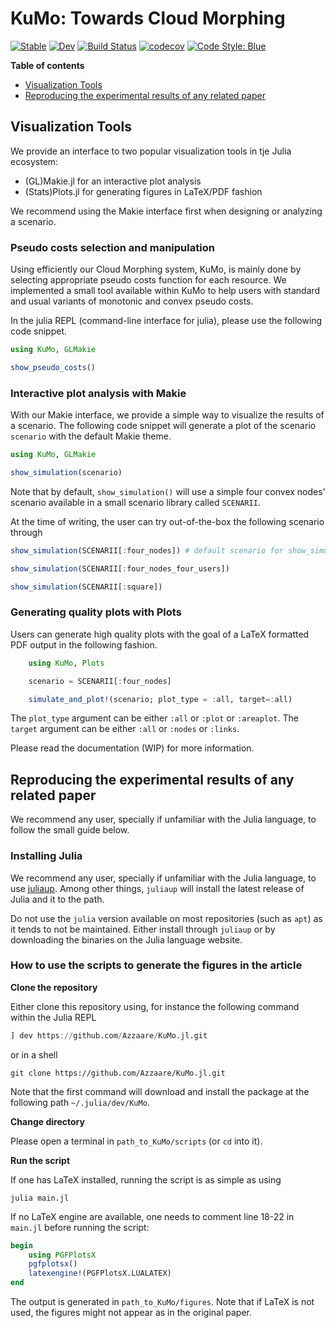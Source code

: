 # KuMo: Towards Cloud Morphing

[![Stable](https://img.shields.io/badge/docs-stable-blue.svg)](https://Azzaare.github.io/KuMo.jl/stable)
[![Dev](https://img.shields.io/badge/docs-dev-blue.svg)](https://Azzaare.github.io/KuMo.jl/dev)
[![Build Status](https://github.com/Azzaare/KuMo.jl/actions/workflows/CI.yml/badge.svg?branch=main)](https://github.com/Azzaare/KuMo.jl/actions/workflows/CI.yml?query=branch%3Amain)
[![codecov](https://codecov.io/gh/Azzaare/KuMo.jl/branch/main/graph/badge.svg?token=rlJUxj3NkP)](https://codecov.io/gh/Azzaare/KuMo.jl)
[![Code Style: Blue](https://img.shields.io/badge/code%20style-blue-4495d1.svg)](https://github.com/invenia/BlueStyle)
<!-- [![ColPrac: Contributor's Guide on Collaborative Practices for Community Packages](https://img.shields.io/badge/ColPrac-Contributor's%20Guide-blueviolet)](https://github.com/SciML/ColPrac) -->
<!-- [![PkgEval](https://JuliaCI.github.io/NanosoldierReports/pkgeval_badges/K/KuMo.svg)](https://JuliaCI.github.io/NanosoldierReports/pkgeval_badges/report.html) -->

**Table of contents**

- [Visualization Tools](https://github.com/Azzaare/KuMo.jl#visualization-tools)
- [Reproducing the experimental results of any related paper](https://github.com/Azzaare/KuMo.jl#reproducing-the-experimental-results-of-any-related-paper)

## Visualization Tools

We provide an interface to two popular visualization tools in tje Julia ecosystem:
- (GL)Makie.jl for an interactive plot analysis
- (Stats)Plots.jl for generating figures in LaTeX/PDF fashion

We recommend using the Makie interface first when designing or analyzing a scenario.

### Pseudo costs selection and manipulation

Using efficiently our Cloud Morphing system, KuMo, is mainly done by selecting appropriate pseudo costs function for each resource. We implemented a small tool available within KuMo to help users with standard and usual variants of monotonic and convex pseudo costs.

In the julia REPL (command-line interface for julia), please use the following code snippet.

```julia
using KuMo, GLMakie

show_pseudo_costs()
```

### Interactive plot analysis with Makie

With our Makie interface, we provide a simple way to visualize the results of a scenario. The following code snippet will generate a plot of the scenario `scenario` with the default Makie theme.

```julia
using KuMo, GLMakie

show_simulation(scenario)
```

Note that by default, `show_simulation()` will use a simple four convex nodes' scenario available in a small scenario library called `SCENARII`.

At the time of writing, the user can try out-of-the-box the following scenario through

```julia
show_simulation(SCENARII[:four_nodes]) # default scenario for show_simulation()

show_simulation(SCENARII[:four_nodes_four_users])

show_simulation(SCENARII[:square])
```

### Generating quality plots with Plots

Users can generate high quality plots with the goal of a LaTeX formatted PDF output in the following fashion.

```julia
    using KuMo, Plots

    scenario = SCENARII[:four_nodes]

    simulate_and_plot!(scenario; plot_type = :all, target=:all)
```

The `plot_type` argument can be either `:all` or `:plot` or `:areaplot`. The `target` argument can be either `:all` or `:nodes` or `:links`.

Please read the documentation (WIP) for more information.

## Reproducing the experimental results of any related paper

We recommend any user, specially if unfamiliar with the Julia language, to follow the small guide below.

### Installing Julia

We recommend any user, specially if unfamiliar with the Julia language, to use [juliaup](https://github.com/JuliaLang/juliaup). Among other things, `juliaup` will install the latest release of Julia and it to the path.

Do not use the `julia` version available on most repositories (such as `apt`) as it tends to not be maintained. Either install through `juliaup` or by downloading the binaries on the Julia language website.

### How to use the scripts to generate the figures in the article

**Clone the repository**

Either clone this repository using, for instance the following command within the Julia REPL

```julia
] dev https://github.com/Azzaare/KuMo.jl.git
```

or in a shell

```shell
git clone https://github.com/Azzaare/KuMo.jl.git
```

Note that the first command will download and install the package at the following path  `~/.julia/dev/KuMo`.

**Change directory**

Please open a terminal in `path_to_KuMo/scripts` (or `cd` into it).

**Run the script**

If one has LaTeX installed, running the script is as simple as using

```shell
julia main.jl
```

If no LaTeX engine are available, one needs to comment line 18-22 in `main.jl` before running the script:

```julia
begin
    using PGFPlotsX
    pgfplotsx()
    latexengine!(PGFPlotsX.LUALATEX)
end
```

The output is generated in `path_to_KuMo/figures`. Note that if LaTeX is not used, the figures might not appear as in the original paper.

<!-- ## Citing

See [`CITATION.bib`](CITATION.bib) for the relevant reference(s). -->